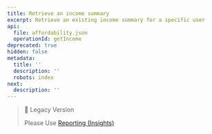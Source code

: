 ```yaml
---
title: Retrieve an income summary
excerpt: Retrieve an existing income summary for a specific user
api:
  file: affordability.json
  operationId: getIncome
deprecated: true
hidden: false
metadata:
  title: ''
  description: ''
  robots: index
next:
  description: ''
---
```

> 📘 Legacy Version
>
> Please Use [Reporting (Insights)](https://api.basiq.io/reference/createreport)
